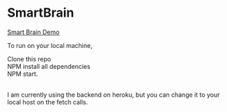 # SmartBrain

<a href='http://www.smart-brainz.surge.sh'> Smart Brain Demo </a>

To run on your local machine,

Clone this repo <br>
NPM install all dependencies <br>
NPM start.

<br>
I am currently using the backend on heroku, but you can change it to your local host on the fetch calls.
